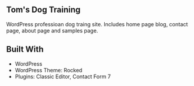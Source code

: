 ## Tom's Dog Training

WordPress professioan dog traing site. Includes home page blog, contact page, about page and samples page. 



## Built With
* WordPress 
* WordPress Theme: Rocked
* Plugins: Classic Editor, Contact Form 7